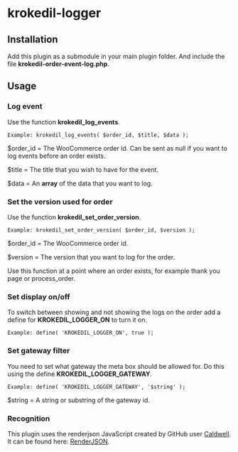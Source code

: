 # krokedil-logger
## Installation
Add this plugin as a submodule in your main plugin folder. And include the file **krokedil-order-event-log.php**.

## Usage
### Log event
Use the function **krokedil_log_events**. 
```
Example: krokedil_log_events( $order_id, $title, $data );
```
$order_id = The WooCommerce order id. Can be sent as null if you want to log events before an order exists.

$title = The title that you wish to have for the event.

$data = An **array** of the data that you want to log.

### Set the version used for order

Use the function **krokedil_set_order_version**. 
```
Example: krokedil_set_order_version( $order_id, $version );
```
$order_id = The WooCommerce order id.

$version = The version that you want to log for the order.

Use this function at a point where an order exists, for example thank you page or process_order.

### Set display on/off
To switch between showing and not showing the logs on the order add a define for **KROKEDIL_LOGGER_ON** to turn it on.
```
Example: define( 'KROKEDIL_LOGGER_ON', true );
```

### Set gateway filter
You need to set what gateway the meta box should be allowed for. Do this using the define **KROKEDIL_LOGGER_GATEWAY**.
```
Example: define( 'KROKEDIL_LOGGER_GATEWAY', '$string' );
```
$string = A string or substring of the gateway id.

### Recognition
This plugin uses the renderjson JavaScript created by GitHub user [Caldwell](https://github.com/caldwell/). It can be found here: [RenderJSON](https://github.com/caldwell/renderjson).